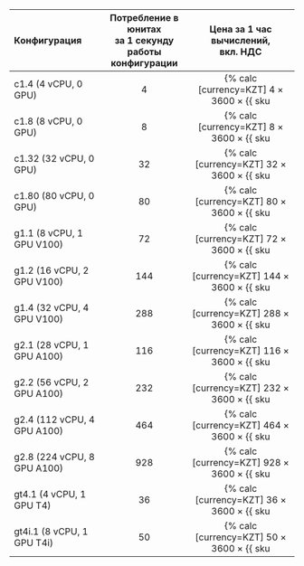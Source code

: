 | Конфигурация | Потребление в юнитах<br> за 1 секунду<br> работы конфигурации | Цена за 1 час <br>вычислений, <br>вкл. НДС |
|:---|:---:|:---:|
| c1.4 (4 vCPU, 0 GPU) | 4 | {% calc [currency=KZT] 4 × 3600 × {{ sku|KZT|ai.datasphere.computing.v1|number }} %} |
| c1.8 (8 vCPU, 0 GPU) | 8 | {% calc [currency=KZT] 8 × 3600 × {{ sku|KZT|ai.datasphere.computing.v1|number }} %} |
| c1.32 (32 vCPU, 0 GPU) | 32 | {% calc [currency=KZT] 32 × 3600 × {{ sku|KZT|ai.datasphere.computing.v1|number }} %} |
| c1.80 (80 vCPU, 0 GPU) | 80 | {% calc [currency=KZT] 80 × 3600 × {{ sku|KZT|ai.datasphere.computing.v1|number }} %} |
| g1.1 (8 vCPU, 1 GPU V100) | 72 | {% calc [currency=KZT] 72 × 3600 × {{ sku|KZT|ai.datasphere.computing.v1|number }} %} |
| g1.2 (16 vCPU, 2 GPU V100) | 144 | {% calc [currency=KZT] 144 × 3600 × {{ sku|KZT|ai.datasphere.computing.v1|number }} %}|
| g1.4 (32 vCPU, 4 GPU V100) | 288 | {% calc [currency=KZT] 288 × 3600 × {{ sku|KZT|ai.datasphere.computing.v1|number }} %} |
| g2.1 (28 vCPU, 1 GPU A100) | 116 | {% calc [currency=KZT] 116 × 3600 × {{ sku|KZT|ai.datasphere.computing.v1|number }} %} |
| g2.2 (56 vCPU, 2 GPU A100) | 232 | {% calc [currency=KZT] 232 × 3600 × {{ sku|KZT|ai.datasphere.computing.v1|number }} %} |
| g2.4 (112 vCPU, 4 GPU A100) | 464 | {% calc [currency=KZT] 464 × 3600 × {{ sku|KZT|ai.datasphere.computing.v1|number }} %} |
| g2.8 (224 vCPU, 8 GPU A100) | 928 | {% calc [currency=KZT] 928 × 3600 × {{ sku|KZT|ai.datasphere.computing.v1|number }} %} |
| gt4.1 (4 vCPU, 1 GPU T4) | 36 | {% calc [currency=KZT] 36 × 3600 × {{ sku|KZT|ai.datasphere.computing.v1|number }} %} |
| gt4i.1 (8 vCPU, 1 GPU T4i) | 50 | {% calc [currency=KZT] 50 × 3600 × {{ sku|KZT|ai.datasphere.computing.v1|number }} %} |